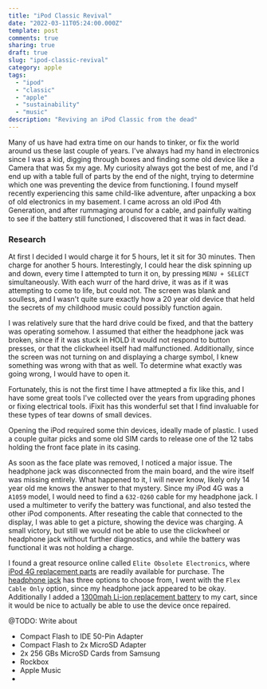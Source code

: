 ```yaml
---
title: "iPod Classic Revival"
date: "2022-03-11T05:24:00.000Z"
template: post
comments: true
sharing: true
draft: true
slug: "ipod-classic-revival"
category: apple
tags:
  - "ipod"
  - "classic"
  - "apple"
  - "sustainability"
  - "music"
description: "Reviving an iPod Classic from the dead"
---
```


Many of us have had extra time on our hands to tinker, or fix the world around us these last couple of years. I've always had my hand in electronics since I was a kid, digging through boxes and finding some old device like a Camera that was 5x my age. My curiosity always got the best of me, and I'd end up with a table full of parts by the end of the night, trying to determine which one was preventing the device from functioning. I found myself recently experiencing this same child-like adventure, after unpacking a box of old electronics in my basement. I came across an old iPod 4th Generation, and after rummaging around for a cable, and painfully waiting to see if the battery still functioned, I discovered that it was in fact dead.

### Research

At first I decided I would charge it for 5 hours, let it sit for 30 minutes. Then charge for another 5 hours. Interestingly, I could hear the disk spinning up and down, every time I attempted to turn it on, by pressing `MENU + SELECT` simultaneously. With each wurr of the hard drive, it was as if it was attempting to come to life, but could not. The screen was blank and soulless, and I wasn't quite sure exactly how a 20 year old device that held the secrets of my childhood music could possibly function again.

I was relatively sure that the hard drive could be fixed, and that the battery was operating somehow. I assumed that either the headphone jack was broken, since if it was stuck in HOLD it would not respond to button presses, or that the clickwheel itself had malfunctioned. Additionally, since the screen was not turning on and displaying a charge symbol, I knew something was wrong with that as well. To determine what exactly was going wrong, I would have to open it.

Fortunately, this is not the first time I have attmepted a fix like this, and I have some great tools I've collected over the years from upgrading phones or fixing electrical tools. iFixit has this wonderful set that I find invaluable for these types of tear downs of small devices.

Opening the iPod required some thin devices, ideally made of plastic. I used a couple guitar picks and some old SIM cards to release one of the 12 tabs holding the front face plate in its casing.

As soon as the face plate was removed, I noticed a major issue. The headphone jack was disconnected from the main board, and the wire itself was missing entirely. What happened to it, I will never know, likely only 14 year old me knows the answer to that mystery. Since my iPod 4G was a `A1059` model, I would need to find a `632-0260` cable for my headphone jack. I used a multimeter to verify the battery was functional, and also tested the other iPod components. After reseating the cable that connected to the display, I was able to get a picture, showing the device was charging. A small victory, but still we would not be able to use the clickwheel or headphone jack without further diagnostics, and while the battery was functional it was not holding a charge.

I found a great resource online called `Elite Obsolete Electronics`, where [iPod 4G replacement parts](https://eoe.works/collections/ipod-monochrome-4th-generation-parts) are readily available for purchase. The [headphone jack](https://eoe.works/collections/ipod-monochrome-4th-generation-parts/products/headphone-jack-hold-switch-flex-cable-for-apple-ipod-classic-monochrome-4th-generation) has three options to choose from, I went with the `Flex Cable Only` option, since my headphone jack appeared to be okay. Additionally I added a [1300mah Li-ion replacement battery](https://eoe.works/collections/ipod-monochrome-4th-generation-parts/products/insten-1300mah-li-ion-replacement-battery-for-apple-ipod-classic-4th-generation-monochrome-photo) to my cart, since it would be nice to actually be able to use the device once repaired.


@TODO: Write about
- Compact Flash to IDE 50-Pin Adapter
- Compact Flash to 2x MicroSD Adapter
- 2x 256 GBs MicroSD Cards from Samsung
- Rockbox
- Apple Music
-